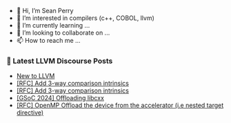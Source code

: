 - 👋 Hi, I’m Sean Perry
- 👀 I’m interested in compilers (c++, COBOL, llvm)
- 🌱 I’m currently learning ...
- 💞️ I’m looking to collaborate on ...
- 📫 How to reach me ...

<!---
s66perry/s66perry is a ✨ special ✨ repository because its `README.md` (this file) appears on your GitHub profile.
You can click the Preview link to take a look at your changes.
--->
### 📕 Latest LLVM Discourse Posts

<!-- DISCOURSE-LLVM:START -->
- [New to LLVM](https://discourse.llvm.org/t/new-to-llvm/77559#post_1)
- [[RFC] Add 3-way comparison intrinsics](https://discourse.llvm.org/t/rfc-add-3-way-comparison-intrinsics/76685#post_16)
- [[RFC] Add 3-way comparison intrinsics](https://discourse.llvm.org/t/rfc-add-3-way-comparison-intrinsics/76685#post_15)
- [[GSoC 2024] Offloading libcxx](https://discourse.llvm.org/t/gsoc-2024-offloading-libcxx/77238#post_5)
- [[RFC] OpenMP Offload the device from the accelerator &lpar;i.e nested target directive&rpar;](https://discourse.llvm.org/t/rfc-openmp-offload-the-device-from-the-accelerator-i-e-nested-target-directive/77503#post_2)
<!-- DISCOURSE-LLVM:END -->
